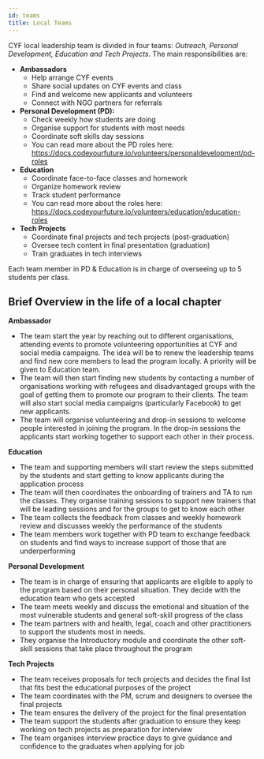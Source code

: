 ```yaml
---
id: teams
title: Local Teams
---
```


CYF local leadership team is divided in four teams: _Outreach, Personal Development, Education and Tech Projects_. The main responsibilities are:

- **Ambassadors**
  - Help arrange CYF events
  - Share social updates on CYF events and class
  - Find and welcome new applicants and volunteers
  - Connect with NGO partners for referrals
- **Personal Development (PD):**
  - Check weekly how students are doing
  - Organise support for students with most needs
  - Coordinate soft skills day sessions
  - You can read more about the PD roles here: https://docs.codeyourfuture.io/volunteers/personaldevelopment/pd-roles
- **Education**
  - Coordinate face-to-face classes and homework
  - Organize homework review
  - Track student performance
  - You can read more about the roles here: https://docs.codeyourfuture.io/volunteers/education/education-roles
- **Tech Projects**
  - Coordinate final projects and tech projects (post-graduation)
  - Oversee tech content in final presentation (graduation)
  - Train graduates in tech interviews

Each team member in PD & Education is in charge of overseeing up to 5 students per class.

## Brief Overview in the life of a local chapter

**Ambassador**

- The team start the year by reaching out to different organisations, attending events to promote volunteering opportunities at CYF and social media campaigns. The idea will be to renew the leadership teams and find new core members to lead the program locally. A priority will be given to Education team.
- The team will then start finding new students by contacting a number of organisations working with refugees and disadvantaged groups with the goal of getting them to promote our program to their clients. The team will also start social media campaigns (particularly Facebook) to get new applicants.
- The team will organise volunteering and drop-in sessions to welcome people interested in joining the program. In the drop-in sessions the applicants start working together to support each other in their process.

**Education**

- The team and supporting members will start review the steps submitted by the students and start getting to know applicants during the application process
- The team will then coordinates the onboarding of trainers and TA to run the classes. They organise training sessions to support new trainers that will be leading sessions and for the groups to get to know each other
- The team collects the feedback from classes and weekly homework review and discusses weekly the performance of the students
- The team members work together with PD team to exchange feedback on students and find ways to increase support of those that are underperforming

**Personal Development**

- The team is in charge of ensuring that applicants are eligible to apply to the program based on their personal situation. They decide with the education team who gets accepted
- The team meets weekly and discuss the emotional and situation of the most vulnerable students and general soft-skill progress of the class
- The team partners with and health, legal, coach and other practitioners to support the students most in needs.
- They organise the Introductory module and coordinate the other soft-skill sessions that take place throughout the program

**Tech Projects**

- The team receives proposals for tech projects and decides the final list that fits best the educational purposes of the project
- The team coordinates with the PM, scrum and designers to oversee the final projects
- The team ensures the delivery of the project for the final presentation
- The team support the students after graduation to ensure they keep working on tech projects as preparation for interview
- The team organises interview practice days to give guidance and confidence to the graduates when applying for job
